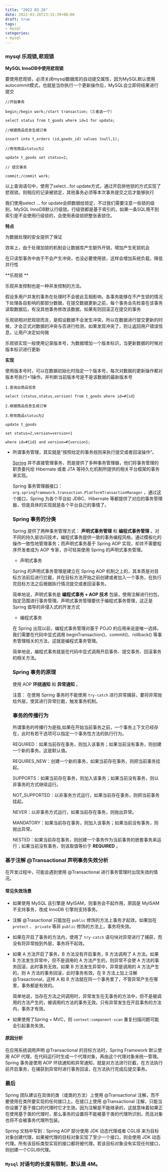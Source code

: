 ```yaml
---
title: "2022 03 26"
date: 2022-03-26T23:15:39+08:00
draft: true
tags: 
- mysql
categories:
- mysql
---
```




### mysql 乐观锁,悲观锁

**MySQL InnoDB中使用悲观锁**

要使用悲观锁，必须关闭mysql数据库的自动提交属性，因为MySQL默认使用autocommit模式，也就是当你执行一个更新操作后，MySQL会立即将结果进行提交

```mysql
//开始事务
 
begin;/begin work;/start transaction;（三者选一个）
 
select status from t_goods where id=1 for update;
 
//根据商品信息生成订单
 
insert into t_orders (id,goods_id) values (null,1);
 
//修改商品status为2
 
update t_goods set status=2;
 
// 提交事务
 
commit;/commit work;
```

以上查询语句中，使用了select...for update方式，通过开启排他锁的方式实现了悲观锁。则相应的记录被锁定，其他事务必须等本次事务提交之后才能够执行

我们使用select ... for update会把数据给锁定，不过我们需要注意一些锁的级别，MySQL InnoDB默认行级锁。行级锁都是基于索引的，如果一条SQL用不到索引是不会使用行级锁的，会使用表级锁把整张表锁住。

**特点**

为数据处理的安全提供了保证

效率上，由于处理加锁的机制会让数据库产生额外开销，增加产生死锁机会

在只读型事务中由于不会产生冲突，也没必要使用锁，这样会增加系统负载，降低并行性

**乐观锁
**

乐观并发控制也是一种并发控制的方法。

假设多用户并发的事务在处理时不会彼此互相影响，各事务能够在不产生锁的情况下处理各自影响的那部分数据，在提交数据更新之前，每个事务会先检查在该事务读取数据后，有没其他事务修改该数据，如果有则回滚正在提交的事务

乐观锁相对悲观锁而言，是假设数据不会发生冲突，所以在数据进行提交更新的时候，才会正式对数据的冲突与否进行检测，如果发现冲突了，则让返回用户错误信息，让用户决定如何做

乐观锁实现一般使用记录版本号，为数据增加一个版本标识，当更新数据的时候对版本标识进行更新

**实现**

使用版本号时，可以在数据初始化时指定一个版本号，每次对数据的更新操作都对版本号执行+1操作。并判断当前版本号是不是该数据的最新版本号

```mysql
1.查询出商品信息

select (status,status,version) from t_goods where id=#{id}

2.根据商品信息生成订单

3.修改商品status为2

update t_goods

set status=2,version=version+1

where id=#{id} and version=#{version};
```



- 所谓事务管理，其实就是“按照给定的事务规则来执行提交或者回滚操作”。

  

  [Spring](https://www.colabug.com/tag/spring/) 并不直接管理事务，而是提供了多种事务管理器，他们将事务管理的职责委托给 Hibernate 或者 JTA 等持久化机制所提供的相关平台框架的事务来实现。

  Spring 事务管理器接口： `org.springframework.transaction.PlatformTransactionManager`
  ，通过这个接口，Spring 为各个平台如 JDBC、Hibernate 等都提供了对应的事务管理器，但是具体的实现就是各个平台自己的事情了。

  ### Spring 事务的分类

  Spring 提供了两种事务管理方式： **声明式事务管理**
  和 **编程式事务管理**
  。对不同的持久层访问技术，编程式事务提供一致的事务编程风格，通过模板化的操作一致性地管理事务；而声明式事务基于 Spring AOP 实现，却并不需要程序开发者成为 AOP 专家，亦可轻易使用 Spring 的声明式事务管理。

  - 声明式事务

  Spring 的声明式事务管理是建立在 Spring AOP 机制之上的，其本质是对目标方法前后进行拦截，并在目标方法开始之前创建或者加入一个事务，在执行完目标方法之后根据执行情况提交或者回滚事务。

  简单地说，声明式事务是 **编程式事务 + AOP 技术**
  包装，使用注解进行扫包，指定范围进行事务管理。声明式事务管理要优于编程式事务管理，这正是 Spring 倡导的非侵入式的开发方式

  - 编程式事务

  在 Spring 出现以前，编程式事务管理对基于 POJO 的应用来说是唯一选择。我们需要在代码中显式调用 beginTransaction()、commit()、rollback() 等事务管理相关的方法，这就是编程式事务管理。

  简单地说，编程式事务就是在代码中显式调用开启事务、提交事务、回滚事务的相关方法。

  ### Spring 事务的原理

  使用 AOP **环绕通知**
  和 **异常通知**
  。

  注意： 在使用 Spring 事务时不能使用 `try-catch`
  进行异常捕获，要将异常抛给外层，使其进行异常拦截，触发事务机制。

  ### 事务的传播行为

  所谓事务的传播行为是指,如果在开始当前事务之前，一个事务上下文已经存在，此时有若干选项可以指定一个事务性方法的执行行为。

  REQUIRED：如果当前存在事务，则加入该事务；如果当前没有事务，则创建一个新的事务。这是默认值。

  REQUIRES_NEW：创建一个新的事务，如果当前存在事务，则把当前事务挂起。

  SUPPORTS：如果当前存在事务，则加入该事务；如果当前没有事务，则以非事务的方式继续运行。

  NOT_SUPPORTED：以非事务方式运行，如果当前存在事务，则把当前事务挂起。

  NEVER：以非事务方式运行，如果当前存在事务，则抛出异常。

  MANDATORY：如果当前存在事务，则加入该事务；如果当前没有事务，则抛出异常。

  NESTED：如果当前存在事务，则创建一个事务作为当前事务的嵌套事务来运行；如果当前没有事务，则该取值等价于 **REQUIRED**
  。

### 基于注解 @Transactional 声明事务失效分析

在开发过程中，可能会遇到使用 @Transactional 进行事务管理时出现失效的情况。

#### 常见失效场景

- 如果使用 MySQL 且引擎是 MyISAM，则事务会不起作用，原因是 MyISAM 不支持事务，改成 InnoDB 引擎则支持事务。

- 注解 @Trasactional 只能加在 `public`
  修饰的方法上事务才起效。如果加在 `protect`
  、 `private`
  等非 `public`
  修饰的方法上，事务将失效。

- 如果在开启了事务的方法内，使用了 `try-catch`
  语句块对异常进行了捕获，而没有将异常抛到外层，事务将不起效。

- 如果 A 方法开启了事务，B 方法没有开启事务，B 方法调用了 A 方法。如果 B 方法发生异常中，但不是调用的 A 方法产生的，则异常不会使 A 方法的事务回滚，此时事务无效。如果 B 方法发生异常中，异常是调用的 A 方法产生的，则 A 方法的事务回滚，此时事务有效。在 B 方法上加上注解 @Trasactional，这样 A 和 B 方法就在同一个事务里了，不管异常产生在哪里，事务都是有效的。

  简单地说，当存在方法之间调用时，异常发生在无事务的方法中，但不是被调用的方法产生的，被调用的方法的事务无效。只有异常发生在开启事务的方法内，事务才有效。

- 如果使用了Spring + MVC，则 `context:component-scan`
  重复扫描问题可能会引起事务失效。

#### 原因分析

在应用系统调用声明 @Transactional 的目标方法时，Spring Framework 默认使用 AOP 代理，在代码运行时生成一个代理对象，再由这个代理对象来统一管理。Spring 事务是使用 AOP 环绕通知和异常通知，就是对方法进行拦截，在方法执行前开启事务，在捕获到异常时进行事务回滚，在方法执行完成后提交事务。

### 最后

Spring 团队建议在具体的类（或类的方法）上使用 @Transactional 注解，而不要使用在类所要实现的任何接口上。在接口上使用 @Transactional 注解，只能当你设置了基于接口的代理时它才生效。因为注解是不能继承的，这就意味着如果正在使用基于类的代理时，那么事务的设置将不能被基于类的代理所识别，而且对象也将不会被事务代理所包装。

Spring 文档中写到：Spring AOP 部分使用 JDK 动态代理或者 CGLIB 来为目标对象创建代理，如果被代理的目标对象实现了至少一个接口，则会使用 JDK 动态代理。所有该目标类型实现的接口都将被代理。若该目标对象没有实现任何接口，则创建一个CGLIB代理。





### `Mysql` 对语句的长度有限制，默认是 4M。
